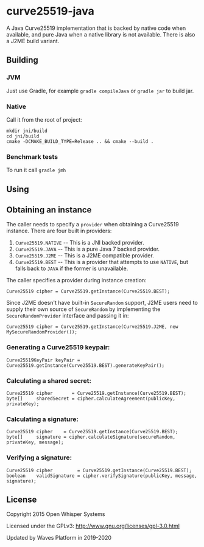# curve25519-java

A Java Curve25519 implementation that is backed by native code when available, and
pure Java when a native library is not available. There is also a J2ME build variant.

## Building

### JVM

Just use Gradle, for example `gradle compileJava` or `gradle jar` to build jar.

### Native

Call it from the root of project:

```
mkdir jni/build
cd jni/build
cmake -DCMAKE_BUILD_TYPE=Release .. && cmake --build .
```

### Benchmark tests

To run it call ```gradle jmh```

## Using

## Obtaining an instance

The caller needs to specify a `provider` when obtaining a Curve25519 instance.  There are
four built in providers:

1. `Curve25519.NATIVE` -- This is a JNI backed provider.
1. `Curve25519.JAVA` -- This is a pure Java 7 backed provider.
1. `Curve25519.J2ME` -- This is a J2ME compatible provider.
1. `Curve25519.BEST` -- This is a provider that attempts to use `NATIVE`,
   but falls back to `JAVA` if the former is unavailable.

The caller specifies a provider during instance creation:

```
Curve25519 cipher = Curve25519.getInstance(Curve25519.BEST);
```

Since J2ME doesn't have built-in `SecureRandom` support, J2ME users need to supply their
own source of `SecureRandom` by implementing the `SecureRandomProvider` interface and
passing it in:

```
Curve25519 cipher = Curve25519.getInstance(Curve25519.J2ME, new MySecureRandomProvider());
```

### Generating a Curve25519 keypair:

```
Curve25519KeyPair keyPair = Curve25519.getInstance(Curve25519.BEST).generateKeyPair();
```

### Calculating a shared secret:

```
Curve25519 cipher       = Curve25519.getInstance(Curve25519.BEST);
byte[]     sharedSecret = cipher.calculateAgreement(publicKey, privateKey);
```

### Calculating a signature:

```
Curve25519 cipher    = Curve25519.getInstance(Curve25519.BEST);
byte[]     signature = cipher.calculateSignature(secureRandom, privateKey, message);
```

### Verifying a signature:

```
Curve25519 cipher         = Curve25519.getInstance(Curve25519.BEST);
boolean    validSignature = cipher.verifySignature(publicKey, message, signature);
```

## License

Copyright 2015 Open Whisper Systems

Licensed under the GPLv3: http://www.gnu.org/licenses/gpl-3.0.html

Updated by Waves Platform in 2019-2020
